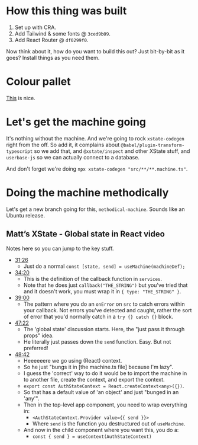 # How this thing was built

1. Set up with CRA.
2. Add Tailwind & some fonts @ `3ced9b09`.
3. Add React Router @ `df0299f0`.

Now think about it, how do you want to build this out? Just bit-by-bit as it
goes? Install things as you need them.

# Colour pallet

[This](https://colordesigner.io/#DC3522-D9CB9E-374140-2A2C2B-BDC3C7) is nice.

# Let's get the machine going

It's nothing without the machine. And we're going to rock `xstate-codegen` right
from the off. So add it, it complains about `@babel/plugin-transform-typescript`
so we add that, and `@xstate/inspect` and other XState stuff, and `userbase-js`
so we can actually connect to a database.

And don't forget we're doing `npx xstate-codegen "src/**/**.machine.ts"`.

# Doing the machine methodically

Let's get a new branch going for this, `methodical-machine`. Sounds like an Ubuntu release.

## Matt’s XState - Global state in React video

Notes here so you can jump to the key stuff.

- [31:26](https://youtu.be/1kJcnFBrk2I?t=31m26s)
  - Just do a normal `const [state, send] = useMachine(machineDef);`
- [34:20](https://youtu.be/1kJcnFBrk2I?t=34m20s)
  - This is the definition of the callback function in `services`.
  - Note that he does just `callback("THE_STRING")` but you've tried that and it doesn't work, you must wrap it in `{ type: "THE_STRING" }`.
- [39:00](https://youtu.be/1kJcnFBrk2I?t=39m00s)
  - The pattern where you do an `onError` on `src` to catch errors within your callback. Not errors you've detected and caught, rather the sort of error that you'd normally catch in a `try {} catch {}` block.
- [47:22](https://youtu.be/1kJcnFBrk2I?t=47m22s)
  - The 'global state' discussion starts. Here, the "just pass it through props" idea.
  - He literally just passes down the `send` function. Easy. But not preferred!
- [48:42](https://youtu.be/1kJcnFBrk2I?t=48m42s)
  - Heeeeeere we go using (React) context.
  - So he just "bungs it in [the machine.ts file] because I'm lazy".
  - I guess the 'correct' way to do it would be to import the machine in to another file, create the context, and export the context.
  - `export const AuthStateContext = React.createContext<any>({})`.
  - So that has a default value of 'an object' and just "bunged in an 'any'".
  - Then in the top-level app component, you need to wrap everything in:
    - `<AuthStateContext.Provider value={{ send }}>`
    - Where `send` is the function you destructured out of `useMachine`.
  - And now in the child component where you want this, you do a:
    - `const { send } = useContext(AuthStateContext)`
